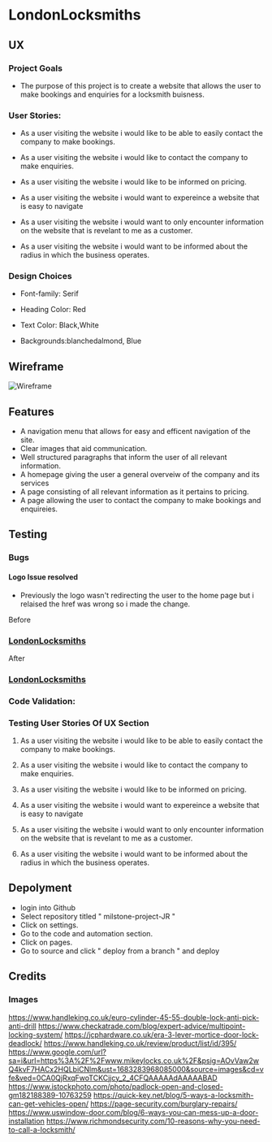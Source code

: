 # LondonLocksmiths 

## UX
### Project Goals

* The purpose of this project is to create a website that allows the user to make bookings and enquiries for a locksmith buisness.

### User Stories:

* As a user visiting the website i would like to be able to easily contact the company to make bookings.

* As a user visiting the website i would like to contact the company to make enquiries.

* As a user visiting the website i would like to be informed on pricing.

* As a user visiting the website i would want to expereince a website that is easy to navigate

* As a user visiting the website i would want to only encounter information on the website that is revelant to me as a customer.

* As a user visiting the website i would want to be informed about the radius in which the business operates.

### Design Choices

 * Font-family: Serif 

 * Heading Color: Red 

 * Text Color: Black,White

 * Backgrounds:blanchedalmond, Blue


## Wireframe

![Wireframe](wireframe.png)

## Features 

* A navigation menu that allows for easy and efficent navigation of the site.
* Clear images that aid communication.
* Well structured paragraphs that inform the user of all relevant information.
* A homepage giving the user a general overveiw of the company and its services 
* A page consisting of all relevant information as it pertains to pricing.
* A page allowing the user to contact the company to make bookings and enquireies. 









## Testing

### Bugs

#### Logo Issue resolved

* Previously the logo wasn't redirecting the user to the home page but i relaised the href was wrong so i made the change.

Before
<a href="home.html">
            <h3 id="logo">LondonLocksmiths</h3>
        </a>
After
<a href="index.html">
            <h3 id="logo">LondonLocksmiths</h3>
        </a>        

### Code Validation:
### Testing User Stories Of UX Section
1. As a user visiting the website i would like to be able to easily contact the company to make bookings.

2. As a user visiting the website i would like to contact the company to make enquiries.

3. As a user visiting the website i would like to be informed on pricing.

4. As a user visiting the website i would want to expereince a website that is easy to navigate

5. As a user visiting the website i would want to only encounter information on the website that is revelant to me as a customer.

6. As a user visiting the website i would want to be informed about the radius in which the business operates.


## Depolyment 

* login into Github
* Select repository titled " milstone-project-JR "
* Click on settings.
* Go to the code and automation section.
* Click on pages.
* Go to source and click " deploy from a branch " and deploy


## Credits
### Images
https://www.handleking.co.uk/euro-cylinder-45-55-double-lock-anti-pick-anti-drill
https://www.checkatrade.com/blog/expert-advice/multipoint-locking-system/
https://jcphardware.co.uk/era-3-lever-mortice-door-lock-deadlock/
https://www.handleking.co.uk/review/product/list/id/395/
https://www.google.com/url?sa=i&url=https%3A%2F%2Fwww.mikeylocks.co.uk%2F&psig=AOvVaw2wQ4kvF7HACx2HQLbiCNlm&ust=1683283968085000&source=images&cd=vfe&ved=0CA0QjRxqFwoTCKCjjcy_2_4CFQAAAAAdAAAAABAD
https://www.istockphoto.com/photo/padlock-open-and-closed-gm182188389-10763259
https://quick-key.net/blog/5-ways-a-locksmith-can-get-vehicles-open/
https://page-security.com/burglary-repairs/
https://www.uswindow-door.com/blog/6-ways-you-can-mess-up-a-door-installation
https://www.richmondsecurity.com/10-reasons-why-you-need-to-call-a-locksmith/





